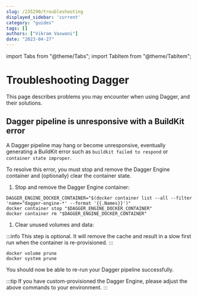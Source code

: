 ```yaml
---
slug: /235290/troubleshooting
displayed_sidebar: 'current'
category: "guides"
tags: []
authors: ["Vikram Vaswani"]
date: "2023-04-27"
---
```


import Tabs from "@theme/Tabs";
import TabItem from "@theme/TabItem";

# Troubleshooting Dagger

This page describes problems you may encounter when using Dagger, and their solutions.

## Dagger pipeline is unresponsive with a BuildKit error

A Dagger pipeline may hang or become unresponsive, eventually generating a BuildKit error such as `buildkit failed to respond` or `container state improper`.

To resolve this error, you must stop and remove the Dagger Engine container and (optionally) clear the container state.

1. Stop and remove the Dagger Engine container:

  ```shell
  DAGGER_ENGINE_DOCKER_CONTAINER="$(docker container list --all --filter 'name=^dagger-engine-*' --format '{{.Names}}')"
  docker container stop "$DAGGER_ENGINE_DOCKER_CONTAINER"
  docker container rm "$DAGGER_ENGINE_DOCKER_CONTAINER"
  ```

1. Clear unused volumes and data:

  :::info
  This step is optional. It will remove the cache and result in a slow first run when the container is re-provisioned.
  :::

  ```shell
  docker volume prune
  docker system prune
  ```

You should now be able to re-run your Dagger pipeline successfully.

:::tip
If you have custom-provisioned the Dagger Engine, please adjust the above commands to your environment.
:::